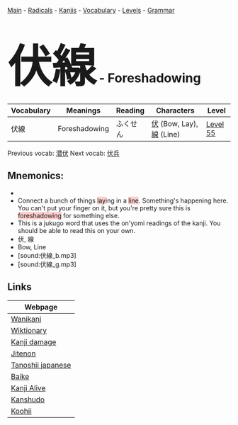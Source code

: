 <style> bigfont {font-size: 100px}</style>
[Main](../README.md) -
[Radicals](../radicals.md) -
[Kanjis](../kanjis.md) -
[Vocabulary](../vocabulary.md) -
[Levels](../levels.md) -
[Grammar](../grammar.md)
# <bigfont> 伏線</bigfont> - Foreshadowing 

| Vocabulary | Meanings | Reading | Characters | Level |
| --- | --- | --- | --- | --- |
| 伏線 | Foreshadowing | ふくせん |  [伏](../kanjis/伏.md) (Bow, Lay), [線](../kanjis/線.md) (Line) | [Level 55](../levels/wk_level55.md) |

Previous vocab: [潜伏](潜伏.md) Next vocab: [伏兵](伏兵.md) 

## Mnemonics:

* 
* Connect a bunch of things <span style="background-color:#ffcccb"> lay</span>ing in a <span style="background-color:#ffcccb"> line</span>. Something's happening here. You can't put your finger on it, but you're pretty sure this is <span style="background-color:#ffcccb"> foreshadowing</span> for something else.
* This is a jukugo word that uses the on'yomi readings of the kanji. You should be able to read this on your own.
* 伏, 線
* Bow, Line
* [sound:伏線_b.mp3]
* [sound:伏線_g.mp3]


## Links 

| Webpage |
| --- |
| [Wanikani          ](https://www.wanikani.com/kanji/伏線) |
| [Wiktionary        ](https://en.wiktionary.org/wiki/伏線) |
| [Kanji damage      ](http://www.kanjidamage.com/kanji/search?utf8=✓&q=伏線) |
| [Jitenon           ](https://jitenon.com/kanji/伏線) |
| [Tanoshii japanese ](https://www.tanoshiijapanese.com/dictionary/kanji.cfm?k=伏線) |
| [Baike             ](https://baike.baidu.com/item/伏線) |
| [Kanji Alive       ](https://app.kanjialive.com/伏線) |
| [Kanshudo          ](https://www.kanshudo.com/searchmn?q=伏線) |
| [Koohii            ](https://kanji.koohii.com/study/kanji/伏線) |
